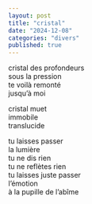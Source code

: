 ```yaml
---
layout: post
title: "cristal"
date: "2024-12-08"
categories: "divers"
published: true
---
```


cristal des profondeurs  
sous la pression  
te voilà remonté  
jusqu’à moi  

cristal muet  
immobile  
translucide  

tu laisses passer  
la lumière  
tu ne dis rien  
tu ne reflètes rien  
tu laisses juste passer  
l’émotion  
à la pupille de l’abîme  

